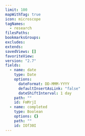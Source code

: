 ```yaml
---
limit: 100
mapWithTag: true
icon: microscope
tagNames:
  - research
filesPaths: 
bookmarksGroups: 
excludes: 
extends: 
savedViews: []
favoriteView: 
version: "2.7"
fields:
  - name: date
    type: Date
    options:
      dateFormat: DD-MMM-YYYY
      defaultInsertAsLink: "false"
      dateShiftInterval: 1 day
    path: ""
    id: FmMrjI
  - name: completed
    type: Boolean
    options: {}
    path: ""
    id: IOf30I
---
```

